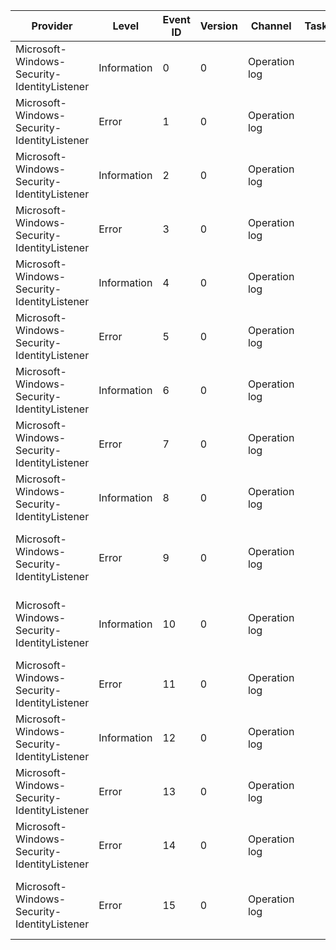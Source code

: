 Provider                                     |  Level        |  Event ID  |  Version  |  Channel        |  Task  |  Opcode  |  Keyword  |  Message
---------------------------------------------|---------------|------------|-----------|-----------------|--------|----------|-----------|----------------------------------------------------------------------------------------------------------
Microsoft-Windows-Security-IdentityListener  |  Information  |  0         |  0        |  Operation log  |        |          |           |  Successfully imported {Number} identities
Microsoft-Windows-Security-IdentityListener  |  Error        |  1         |  0        |  Operation log  |        |          |           |  Failed to importidentities. Error code: {LastError}
Microsoft-Windows-Security-IdentityListener  |  Information  |  2         |  0        |  Operation log  |        |          |           |  Successfully added {Sid} to homeusers group.
Microsoft-Windows-Security-IdentityListener  |  Error        |  3         |  0        |  Operation log  |        |          |           |  Failed to add {Sid} to homeusers group.
Microsoft-Windows-Security-IdentityListener  |  Information  |  4         |  0        |  Operation log  |        |          |           |  Successfully deleted {Sid} from homeusers group.
Microsoft-Windows-Security-IdentityListener  |  Error        |  5         |  0        |  Operation log  |        |          |           |  Failed to delete {Sid} from homeusers group.
Microsoft-Windows-Security-IdentityListener  |  Information  |  6         |  0        |  Operation log  |        |          |           |  Machine certificate with {psz} name was created successfully.
Microsoft-Windows-Security-IdentityListener  |  Error        |  7         |  0        |  Operation log  |        |          |           |  Failed to create Machine certificate. Error code {LastError}
Microsoft-Windows-Security-IdentityListener  |  Information  |  8         |  0        |  Operation log  |        |          |           |  Certificate was successfully imported for machine {psz}.
Microsoft-Windows-Security-IdentityListener  |  Error        |  9         |  0        |  Operation log  |        |          |           |  Importing certificate for machine {RemoteMachineName} failed with error code {Errorcode}.
Microsoft-Windows-Security-IdentityListener  |  Information  |  10        |  0        |  Operation log  |        |          |           |  Importing Identity (Provider GUID: {ProviderGUID})  Identity UID: {IdentityUID} [{IdentityDisplayName}].
Microsoft-Windows-Security-IdentityListener  |  Error        |  11        |  0        |  Operation log  |        |          |           |  Failed to remove remote identities from the ILR cache. Error code {LastError}
Microsoft-Windows-Security-IdentityListener  |  Information  |  12        |  0        |  Operation log  |        |          |           |
Microsoft-Windows-Security-IdentityListener  |  Error        |  13        |  0        |  Operation log  |        |          |           |  Failed to delete machine certificates. Error code {LastError}
Microsoft-Windows-Security-IdentityListener  |  Error        |  14        |  0        |  Operation log  |        |          |           |  Handle the remote machine {psz} departure event.
Microsoft-Windows-Security-IdentityListener  |  Error        |  15        |  0        |  Operation log  |        |          |           |  Failed to handle the remote machine {RemoteMachineName} departure event. Error code {Errorcode}
